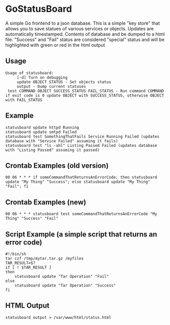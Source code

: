 GoStatusBoard
=============

A simple Go frontend to a json database. This is a simple "key store" that allows you to save statues of various services or objects.  Updates are automatically timestamped.  Contents of database and be dumped to a html file.  "Success" and "Fail" status are considered "special" status and will be highlighted with green or red in the html output

Usage
-----

    Usage of statusboard:
         [-d] Turn on debugging
         update OBJECT STATUS - Set objects status
         output - Dump current statuses
	 test COMMAND OBJECT SUCCESS_STATUS FAIL_STATUS - Run command COMMAND if exit code is 0 update OBJECT with SUCCESS_STATUS, otherwise OBJECT with FAIL_STATUS

Example
-------
    statusboard update httpd Running
    statusboard update smtpd Failed
    statusboard test SomethingThatFails Service Running Failed (updates database with "Service Failed" assuming it fails)
    statusboard test "ls -ahl" Listing Passed Failed (updates database with "Listing Passed" assuming it passed)

Crontab Examples (old version)
----------------
    00 06 * * * if someCommandThatReturnsAnErrorCode; then statusboard update "My Thing" "Success"; else statusboard update "My Thing" "Fail"; fi

Crontab Examples (new)
----------------
    00 06 * * * statusboard test someCommandThatReturnsAnErrorCode "My Thing" "Success" "Fail"

Script Example (a simple script that returns an error code)
--------------
```shell
#!/bin/sh
tar czf /tmp/mytar.tar.gz /myfiles
TAR_RESULT=$?
if [ ! $TAR_RESULT ]
then
	statusboard update "Tar Operation" "Fail"
else
	statusboard update "Tar Operation" "Success"
fi
```

HTML Output
-----------
    statusboard output > /var/www/html/status.html
